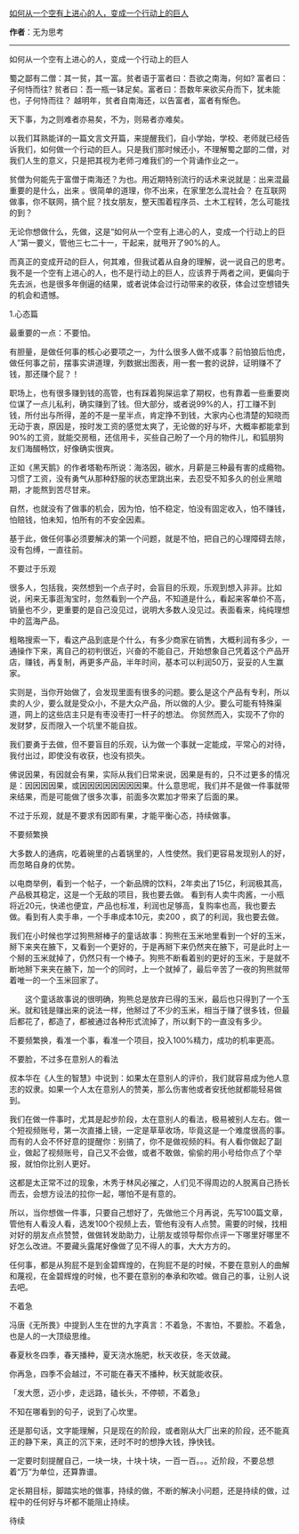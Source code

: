 

[如何从一个空有上进心的人，变成一个行动上的巨人](https://mp.weixin.qq.com/s/_wSfb--ZCQ5e5x7bORXRwQ)

**作者**：无为思考

---

如何从一个空有上进心的人，变成一个行动上的巨人







蜀之鄙有二僧：其一贫，其一富。贫者语于富者曰：吾欲之南海，何如? 富者曰：子何恃而往? 贫者曰：吾一瓶一钵足矣。富者曰：吾数年来欲买舟而下，犹未能也，子何恃而往？ 越明年，贫者自南海还，以告富者，富者有惭色。




天下事，为之则难者亦易矣，不为，则易者亦难矣。




以我们耳熟能详的一篇文言文开篇，来提醒我们，自小学始，学校、老师就已经告诉我们，如何做一个行动的巨人。只是我们那时候还小，不理解蜀之鄙的二僧，对我们人生的意义，只是把其视为老师刁难我们的一个背诵作业之一。




贫僧为何能先于富僧于南海还？为也。用近期特别流行的话术来说就是：出来混最重要的是什么，出来 。很简单的道理，你不出来，在家里怎么混社会？ 在互联网做事，你不联网，搞个屁？找女朋友，整天围着程序员、土木工程转，怎么可能找的到？




无论你想做什么，先做，这是“如何从一个空有上进心的人，变成一个行动上的巨人”第一要义，管他三七二十一，干起来，就甩开了90%的人。




而真正的变成开动的巨人，何其难，但我试着从自身的理解，说一说自己的思考。我不是一个空有上进心的人，也不是行动上的巨人，应该界于两者之间，更偏向于先去派，也是很多年倒逼的结果，或者说体会过行动带来的收获，体会过空想错失的机会和遗憾。




1.心态篇




最重要的一点：不要怕。




有胆量，是做任何事的核心必要项之一，为什么很多人做不成事？前怕狼后怕虎，做任何事之前，摆事实讲道理，列数据出图表，用一套一套的说辞，证明赚不了钱，那还赚个屁？！




职场上，也有很多赚到钱的高管，也有踩着狗屎运拿了期权，也有靠着一些重要岗位谋了一点儿私利，确实赚到了钱。但大部分，或者说99%的人，打工赚不到钱，所付出与所得，差的不是一星半点，肯定挣不到钱，大家内心也清楚的知晓而无动于衷，原因是，按时发工资的感觉太爽了，无论做的好与坏，大概率都能拿到90%的工资，就能交房租，还信用卡，买些自己盼了一个月的物件儿，和狐朋狗友们海醊畅饮，好像确实很爽。




正如《黑天鹅》的作者塔勒布所说：海洛因，碳水，月薪是三种最有害的成瘾物。习惯了工资，没有勇气从那种舒服的状态里跳出来，去忍受不知多久的创业黑暗期，才能熬到苦尽甘来。




自然，也就没有了做事的机会，因为怕，怕不稳定，怕没有固定收入，怕不赚钱，怕赔钱，怕未知，怕所有的不安全因素。




基于此，做任何事必须要解决的第一个问题，就是不怕，把自己的心理障碍去除，没有包缚，一直往前。




不要过于乐观




很多人，包括我，突然想到一个点子时，会盲目的乐观，乐观到想入非非。比如说，闲来无事逛淘宝时，忽然看到一个产品，不知道是什么，看起来客单价不高，销量也不少，更重要的是自己没见过，说明大多数人没见过。表面看来，纯纯理想中的蓝海产品。




粗略搜索一下，看这产品到底是个什么，有多少商家在销售，大概利润有多少，一通操作下来，离自己的初判很近，兴奋的不能自己，开始想象自己凭着这个产品开店，赚钱，再复制，再更多产品，半年时间，基本可以利润50万，妥妥的人生赢家。




实则是，当你开始做了，会发现里面有很多的问题。要么是这个产品有专利，所以卖的人少，要么就是受众小，不是大众产品，所以做的人少。要么可能有特殊渠道，网上的这些店主只是有枣没枣打一杆子的想法。 你贸然而入，实现不了你的发财梦，反而限入一个坑里不能自拔。




我们要勇于去做，但不要盲目的乐观，认为做一个事就一定能成，平常心的对待，我付出过，即使没有收获，也没有损失。

佛说因果，有因就会有果，实际从我们日常来说，因果是有的，只不过更多的情况是：因因因因果，或因因因因因因因因果。什么意思呢，我们并不是做一件事就带来结果，而是可能做了很多次事，前面多次累加才带来了后面的果。




不过于乐观，就是不要求有因即有果，才能平衡心态，持续做事。




不要频繁换




大多数人的通病，吃着碗里的占着锅里的，人性使然。我们更容易发现别人的好，而忽略自身的优势。




以电商举例，看到一个帖子，一个新品牌的饮料，2年卖出了15亿，利润极其高，产品极其稳定，这是一个无敌的项目，我也要去做。 看到有人卖牛肉酱，一小瓶将近20元，快递也便宜，产品也标准，利润也足够高，复购率也高，我也要去做。看到有人卖手串，一个手串成本10元，卖200 ，疯了的利润，我也要去做。




我们在小时候也学过狗熊掰棒子的童话故事：狗熊在玉米地里看到一个好的玉米，掰下来夹在腋下，又看到一个更好的，于是再掰下来仍然夹在腋下，可是此时上一个掰的玉米就掉了，仍然只有一个棒子。狗熊不断看着别的更好的玉米，于是就不断地掰下来夹在腋下，加一个的同时，上一个就掉了，最后辛苦了一夜的狗熊就带着唯一的一个玉米回家了。




　　这个童话故事说的很明确，狗熊总是放弃已得的玉米，最后也只得到了一个玉米。就和钱是赚出来的说法一样，他掰过了不少的玉米，相当于赚了很多钱，但最后都花了，都造了，都被通过各种形式流掉了，所以剩下的一直没有多少。




不要频繁换，看准一个事，看准一个项目，投入100%精力，成功的机率更高。




不要脸，不过多在意别人的看法




叔本华在《人生的智慧》中说到：如果太在意别人的评价，我们就容易成为他人意志的奴隶。如果一个人太在意别人的赞美，那么伤害他或者安抚他就都能轻易做到。




我们在做一件事时，尤其是起步阶段，太在意别人的看法，极易被别人左右。做一个短视频账号，第一次直播上镜，一定是草草收场，毕竟这是一个难度很高的事。而有的人会不怀好意的提醒你：别搞了，你不是做视频的料。有人看你做起了副业，做起了视频账号，自己又不会做，或者不敢做，偷偷的用小号给你点了个举报，就怕你比别人更好。




这都是太正常不过的现象，木秀于林风必摧之，人们见不得周边的人脱离自己扬长而去，会想方设法的拉你一起，哪怕不是有意的。




所以，当你想做一件事，只要自己想好了，先做他三个月再说，先写100篇文章，管他有人看没人看，选发100个视频上去，管他有没有人点赞。需要的时候，找相对好的朋友点点赞赞，做做转发助助力，让朋友或领导帮你点评一下哪里好哪里不好怎么改进。不要藏头露尾好像做了见不得人的事，大大方方的。




任何事，都是从狗屁不是到金碧辉煌的，在狗屁不是的时候，不要在意别人的曲解和蔑视，在金碧辉煌的时候，也不要在意别的奉承和吹嘘。做自己的事，让别人说去吧。




不着急




冯唐《无所畏》中提到人生在世的九字真言：不着急，不害怕，不要脸。不着急，也是人的一大顶级思维。




春夏秋冬四季，春天播种，夏天浇水施肥，秋天收获，冬天敛藏。




你再急，四季不会越过，不可能在春天不播种，秋天就能收获。




「发大愿，迈小步，走远路，磕长头，不停顿，不着急」




不知在哪看到的句子，说到了心坎里。




还是那句话，文字能理解，只是现在的阶段，或者刚从大厂出来的阶段，还不能真正的静下来，真正的沉下来，还时不时的想挣大钱，挣快钱。




一定要时刻提醒自己，一块一块，十块十块，一百一百。。。近阶段，不要总想着“万”为单位，还算靠谱。




定长期目标，脚踏实地的做事，持续的做，不断的解决小问题，还是持续的做，过程中的任何好与坏都不能阻止持续。




待续